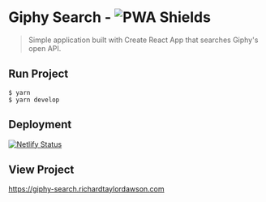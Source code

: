 # Giphy Search - ![PWA Shields](https://www.pwa-shields.com/1.0.0/series/classic/solid/purple.svg)

> Simple application built with Create React App that searches Giphy's open API.

## Run Project

```shell
$ yarn
$ yarn develop
```

## Deployment

[![Netlify Status](https://api.netlify.com/api/v1/badges/1d579d28-0713-41a7-b557-1ddb0d4e1107/deploy-status)](https://app.netlify.com/sites/rtd-giphy-search/deploys)

## View Project

<https://giphy-search.richardtaylordawson.com>
